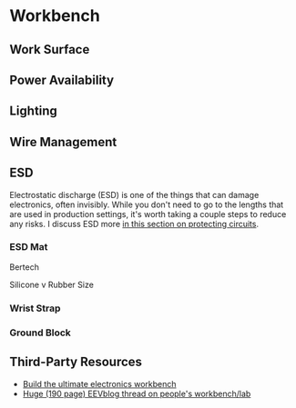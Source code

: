 # Workbench

## Work Surface

## Power Availability

## Lighting

## Wire Management

## ESD

Electrostatic discharge (ESD) is one of the things that can damage
electronics, often invisibly. While you don't need to go to the lengths
that are used in production settings, it's worth taking a couple steps
to reduce any risks. I discuss ESD more [in this section on protecting
circuits](../electronics/protecting-circuits.md).

### ESD Mat

Bertech

Silicone v Rubber
Size

### Wrist Strap

### Ground Block

## Third-Party Resources

* [Build the ultimate electronics workbench](https://www.thegeekpub.com/272268/build-the-ultimate-electronics-workbench/)
* [Huge (190 page) EEVblog thread on people's
  workbench/lab](https://www.eevblog.com/forum/chat/whats-your-work-benchlab-look-like-post-some-pictures-of-your-lab/)